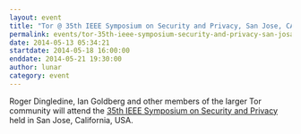 ```yaml
---
layout: event
title: "Tor @ 35th IEEE Symposium on Security and Privacy, San Jose, CA"
permalink: events/tor-35th-ieee-symposium-security-and-privacy-san-josa-ca
date: 2014-05-13 05:34:21
startdate: 2014-05-18 16:00:00
enddate: 2014-05-21 19:30:00
author: lunar
category: event
---
```


Roger Dingledine, Ian Goldberg and other members of the larger Tor community will attend the [35th IEEE Symposium on Security and Privacy](http://www.ieee-security.org/TC/SP2014/) held in San Jose, California, USA.
